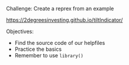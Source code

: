Challenge: Create a reprex from an example

<https://2degreesinvesting.github.io/tiltIndicator/>

Objectives:

* Find the source code of our helpfiles
* Practice the basics
* Remember to use `library()`
